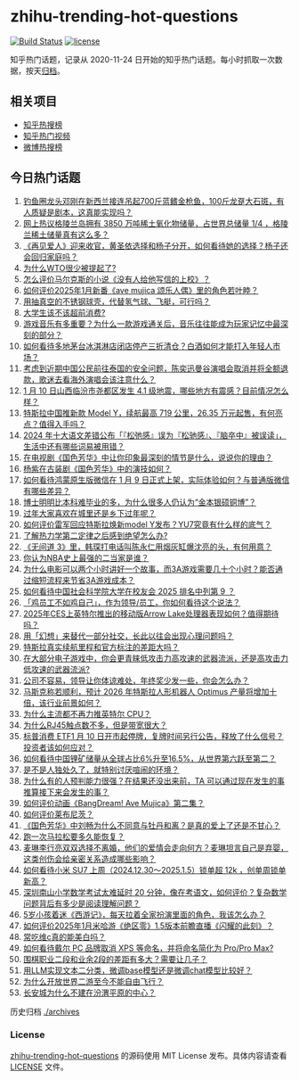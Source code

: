 # zhihu-trending-hot-questions

[![Build Status](https://github.com/justjavac/zhihu-trending-hot-questions/workflows/ci/badge.svg?branch=master)](https://github.com/justjavac/zhihu-trending-hot-questions/actions)
[![license](https://img.shields.io/github/license/justjavac/zhihu-trending-hot-questions)](https://github.com/justjavac/zhihu-trending-hot-questions/blob/master/LICENSE)

知乎热门话题，记录从 2020-11-24
日开始的知乎热门话题。每小时抓取一次数据，按天[归档](./archives)。

## 相关项目

- [知乎热搜榜](https://github.com/justjavac/zhihu-trending-top-search)
- [知乎热门视频](https://github.com/justjavac/zhihu-trending-hot-video)
- [微博热搜榜](https://github.com/justjavac/weibo-trending-hot-search)

## 今日热门话题

<!-- BEGIN -->
<!-- 最后更新时间 Sat Jan 11 2025 04:15:06 GMT+0800 (China Standard Time) -->

1. [钓鱼圈龙头邓刚在新西兰接连吊起700斤蓝鳍金枪鱼，100斤龙趸大石斑，有人质疑是剧本，这真能实现吗？](https://www.zhihu.com/question/9034784800)
1. [网上热议格陵兰岛拥有 3850 万吨稀土氧化物储量，占世界总储量 1/4 ，格陵兰稀土储量真有这么多？](https://www.zhihu.com/question/9221922257)
1. [《再见爱人》迎来收官，黄圣依选择和杨子分开，如何看待她的选择？杨子还会回归家庭吗？](https://www.zhihu.com/question/9140967098)
1. [为什么WTO很少被提起了?](https://www.zhihu.com/question/9002081988)
1. [怎么评价马尔克斯的小说《没有人给他写信的上校》？](https://www.zhihu.com/question/21132316)
1. [如何评价2025年1月新番《ave mujica 颂乐人偶》里的角色若叶睦？](https://www.zhihu.com/question/9181421383)
1. [用抽真空的不锈钢球壳，代替氢气球、飞艇，可行吗？](https://www.zhihu.com/question/7828841678)
1. [大学生该不该超前消费?](https://www.zhihu.com/question/9168211532)
1. [游戏音乐有多重要？为什么一款游戏通关后，音乐往往能成为玩家记忆中最深刻的部分？](https://www.zhihu.com/question/5288207233)
1. [如何看待多地茅台冰淇淋店闭店停产三折清仓？白酒如何才能打入年轻人市场？](https://www.zhihu.com/question/9211151442)
1. [考虑到近期中国公民前往泰国的安全问题，陈奕迅曼谷演唱会取消并将全额退款，歌迷去看海外演唱会该注意什么？](https://www.zhihu.com/question/9249358452)
1. [1 月 10 日山西临汾市尧都区发生 4.1 级地震，哪些地方有震感？目前情况怎么样？](https://www.zhihu.com/question/9262639144)
1. [特斯拉中国推新款 Model Y，续航最高 719 公里，26.35 万元起售，有何亮点？值得入手吗？](https://www.zhihu.com/question/9212021551)
1. [2024 年十大语文差错公布「『松弛感』误为『松驰感』、『脑卒中』被误读」，生活中还有哪些词易被用错？](https://www.zhihu.com/question/9075342163)
1. [在电视剧《国色芳华》中让你印象最深刻的情节是什么，说说你的理由？](https://www.zhihu.com/question/8975457258)
1. [杨紫在古装剧《国色芳华》中的演技如何？](https://www.zhihu.com/question/8981520652)
1. [如何看待鸿蒙原生版微信在 1 月 9 日正式上架，实际体验如何？与普通版微信有哪些差异？](https://www.zhihu.com/question/9180437035)
1. [博士明明比本科难毕业的多，为什么很多人仍认为“金本银硕铜博”？](https://www.zhihu.com/question/5587850354)
1. [过年大家喜欢在城里还是乡下过年呢？](https://www.zhihu.com/question/9006821993)
1. [如何评价雷军回应特斯拉焕新model Y发布？YU7究竟有什么样的底气？](https://www.zhihu.com/question/9214835440)
1. [了解热力学第二定律之后感到绝望怎么办?](https://www.zhihu.com/question/8465114010)
1. [《无间道 3》里，韩琛打电话叫陈永仁用烟灰缸爆沈亮的头，有何用意？](https://www.zhihu.com/question/21424981)
1. [你认为NBA史上最强的二当家是谁？](https://www.zhihu.com/question/393952427)
1. [为什么电影可以两个小时讲好一个故事，而3A游戏需要几十个小时？能否通过缩短流程来节省3A游戏成本？](https://www.zhihu.com/question/538819086)
1. [如何看待中国社会科学院大学在校友会 2025 排名中列第 9 ？](https://www.zhihu.com/question/8954904278)
1. [「鸡员工不如鸡自己」，作为领导/员工，你如何看待这个说法？](https://www.zhihu.com/question/9140458212)
1. [2025年CES上英特尔推出的移动版Arrow Lake处理器表现如何？值得期待吗？](https://www.zhihu.com/question/9076174581)
1. [用「幻想」来替代一部分社交，长此以往会出现心理问题吗？](https://www.zhihu.com/question/9002952690)
1. [特斯拉真实续航里程和官方标注的差距大吗？](https://www.zhihu.com/question/53537119)
1. [在大部分电子游戏中，你会更青睐低攻击力高攻速的武器流派，还是高攻击力低攻速的武器流派?](https://www.zhihu.com/question/9188389064)
1. [公司不容易，领导让你体谅难处，年终奖少发一些，你会怎么办？](https://www.zhihu.com/question/9070672928)
1. [马斯克称若顺利，预计 2026 年特斯拉人形机器人 Optimus 产量将增加十倍，该行业前景如何？](https://www.zhihu.com/question/9147073867)
1. [为什么主流都不再力推英特尔 CPU？](https://www.zhihu.com/question/1984508209)
1. [为什么RJ45触点数不多，但是带宽很大？](https://www.zhihu.com/question/578316441)
1. [标普消费 ETF1 月 10 日开市起停牌，复牌时间另行公告，释放了什么信号？投资者该如何应对？](https://www.zhihu.com/question/9220377520)
1. [如何看待中国锂矿储量从全球占比6%升至16.5%，从世界第六跃至第二？](https://www.zhihu.com/question/9033804895)
1. [是不是人独处久了，就特别讨厌喧闹的环境？](https://www.zhihu.com/question/9047998794)
1. [为什么有的人预判能力很强？在结果还没出来前，TA 可以通过现在发生的事推算接下来会发生的事？](https://www.zhihu.com/question/659665750)
1. [如何评价动画《BangDream! Ave Mujica》第二集？](https://www.zhihu.com/question/9184250717)
1. [如何评价莱布尼茨？](https://www.zhihu.com/question/51368541)
1. [《国色芳华》中刘畅为什么不同意与牡丹和离？是真的爱上了还是不甘心？](https://www.zhihu.com/question/9139839292)
1. [跑一次马拉松要多久能恢复？](https://www.zhihu.com/question/2482612921)
1. [麦琳李行亮双双选择不离婚，他们的爱情会走向何方？麦琳坦言自己是弃婴，这类创伤会给亲密关系造成哪些影响？](https://www.zhihu.com/question/9144407601)
1. [如何看待小米 SU7 上周（2024.12.30～2025.1.5）锁单超 12k ，创单周锁单新高？](https://www.zhihu.com/question/8859994920)
1. [深圳南山小学数学考试太难延时 20 分钟，像在考语文，如何评价？复杂数学问题背后有多少是阅读理解问题？](https://www.zhihu.com/question/9210260996)
1. [5岁小孩着迷《西游记》，每天拉着全家扮演里面的角色，我该怎么办？](https://www.zhihu.com/question/8671268576)
1. [如何评价2025年1月米哈游《绝区零》1.5版本前瞻直播《闪耀的此刻》？](https://www.zhihu.com/question/9148484194)
1. [常吃维c真的能美白吗？](https://www.zhihu.com/question/287242231)
1. [如何看待戴尔 PC 品牌取消 XPS 等命名，并将命名简化为 Pro/Pro Max?](https://www.zhihu.com/question/8946953739)
1. [围棋职业二段和业余2段的差距有多大？需要让几子？](https://www.zhihu.com/question/601049675)
1. [用LLM实现文本二分类，微调base模型还是微调chat模型比较好？](https://www.zhihu.com/question/632473480)
1. [为什么开放世界二游至今不能自由飞行？](https://www.zhihu.com/question/7266834345)
1. [长安城为什么不建在汾渭平原的中心？](https://www.zhihu.com/question/8949506662)

<!-- END -->

历史归档 [./archives](./archives)

### License

[zhihu-trending-hot-questions](https://github.com/justjavac/zhihu-trending-hot-questions)
的源码使用 MIT License 发布。具体内容请查看 [LICENSE](./LICENSE) 文件。
